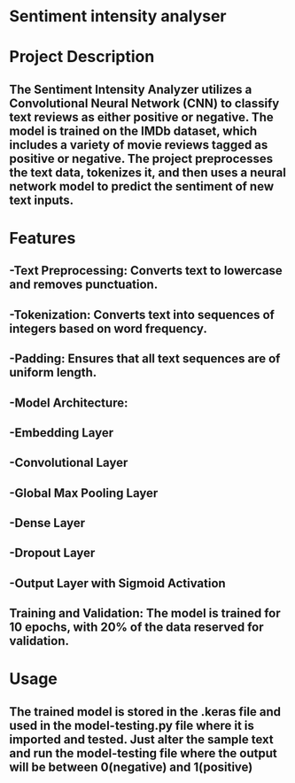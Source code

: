# Sentiment intensity analyser

# Project Description
## The Sentiment Intensity Analyzer utilizes a Convolutional Neural Network (CNN) to classify text reviews as either positive or negative. The model is trained on the IMDb dataset, which includes a variety of movie reviews tagged  as positive or negative. The project preprocesses the text data, tokenizes it, and then uses a neural network model to predict the sentiment of new text inputs.

# Features
## -Text Preprocessing: Converts text to lowercase and removes punctuation.
## -Tokenization: Converts text into sequences of integers based on word frequency.
## -Padding: Ensures that all text sequences are of uniform length.
## -Model Architecture:
## -Embedding Layer
## -Convolutional Layer
## -Global Max Pooling Layer
## -Dense Layer
## -Dropout Layer
## -Output Layer with Sigmoid Activation
## Training and Validation: The model is trained for 10 epochs, with 20% of the data reserved for validation.

# Usage
## The trained model is stored in the .keras file and used in the model-testing.py file where it is imported and tested. Just alter the sample text and run the model-testing file where the output will be between 0(negative) and 1(positive)

